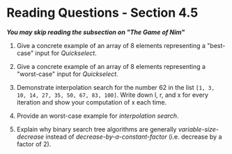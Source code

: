 # Reading Questions - Section 4.5

***You may skip reading the subsection on "The Game of Nim"***

1. Give a concrete example of an array of 8 elements representing a "best-case" input for *Quickselect*.


2. Give a concrete example of an array of 8 elements representing a "worst-case" input for *Quickselect*.


3. Demonstrate interpolation search for the number 62 in the list `[1, 3, 10, 14, 27, 35, 50, 67, 83, 100]`. Write down l, r, and x for every iteration and show your computation of x each time.


4. Provide an worst-case example for *interpolation search*.


5. Explain why binary search tree algorithms are generally *variable-size-decrease* instead of 
   *decrease-by-a-constant-factor* (i.e. decrease by a factor of 2).
